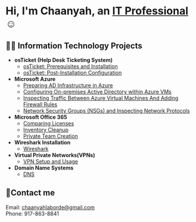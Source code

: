 <h1>Hi, I'm Chaanyah, an <a href="https://linkedin.com/in/claborde/">IT Professional</a>☺</h1>

<h2>👨‍💻 Information Technology Projects</h2>

- <b>osTicket (Help Desk Ticketing System)</b>
  - [osTicket: Prerequisites and Installation](https://github.com/clabordec/osticket-prereqs)
  - [osTicket: Post-Installation Configuration](https://github.com/clabordec/post-install-config)
- <b>Microsoft Azure</b>
  - [Preparing AD Infrastructure in Azure](https://github.com/clabordec/preparing-ad)
  - [Configuring On-premises Active Directory within Azure VMs](https://github.com/clabordec/configure-ad)
  - [Inspecting Traffic Between Azure Virtual Machines And Adding Firewall Rules](https://github.com/clabordec/azure-virtual-machines)
  - [Network Security Groups (NSGs) and Inspecting Network Protocols](https://github.com/clabordec/azure-network-protocols)
- <b>Microsoft Office 365</b>
  - [Comparing Licenses](https://github.com/clabordec/comparing-licenses)
  - [Inventory Cleanup](https://github.com/clabordec/set-apps-inventory-cleanup)
  - [Private Team Creation](https://github.com/clabordec/creating-private-team)
- <b>Wireshark Installation</b>
  - [Wireshark](https://github.com/clabordec/wireshark-installation)
- <b>Virtual Private Networks(VPNs)</b>
  - [VPN Setup and Usage](https://github.com/clabordec/vpn-setup)
- <b>Domain Name Systems</b>
  - [DNS](https://github.com/clabordec/dns-setup)


<h2>🤳Contact me</h2>
Email: <a href="mailto:chaanyahlaborde@gmail.com" target="_blank">chaanyahlaborde@gmail.com</a> <br>
Phone: 917-863-8841

